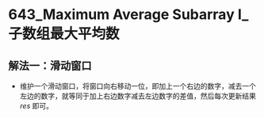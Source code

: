 # 643_Maximum Average Subarray I_子数组最大平均数

## 解法一：滑动窗口

- 维护一个滑动窗口，将窗口向右移动一位，即加上一个右边的数字，减去一个左边的数字，就等同于加上右边数字减去左边数字的差值，然后每次更新结果 $res$ 即可。
